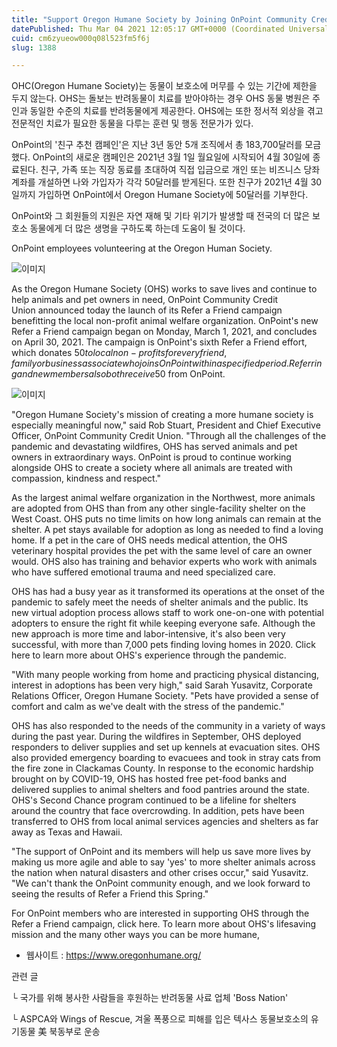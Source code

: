 ```yaml
---
title: "Support Oregon Humane Society by Joining OnPoint Community Credit Union Today"
datePublished: Thu Mar 04 2021 12:05:17 GMT+0000 (Coordinated Universal Time)
cuid: cm6zyueow000q08l523fm5f6j
slug: 1388

---
```



OHC(Oregon Humane Society)는 동물이 보호소에 머무를 수 있는 기간에 제한을 두지 않는다. OHS는 돌보는 반려동물이 치료를 받아야하는 경우 OHS 동물 병원은 주인과 동일한 수준의 치료를 반려동물에게 제공한다. OHS에는 또한 정서적 외상을 겪고 전문적인 치료가 필요한 동물을 다루는 훈련 및 행동 전문가가 있다.

OnPoint의 '친구 추천 캠페인'은 지난 3년 동안 5개 조직에서 총 183,700달러를 모금했다. OnPoint의 새로운 캠페인은 2021년 3월 1일 월요일에 시작되어 4월 30일에 종료된다. 친구, 가족 또는 직장 동료를 초대하여 직접 입금으로 개인 또는 비즈니스 당좌 계좌를 개설하면 나와 가입자가 각각 50달러를 받게된다. 또한 친구가 2021년 4월 30일까지 가입하면 OnPoint에서 Oregon Humane Society에 50달러를 기부한다.

OnPoint와 그 회원들의 지원은 자연 재해 및 기타 위기가 발생할 때 전국의 더 많은 보호소 동물에게 더 많은 생명을 구하도록 하는데 도움이 될 것이다.

OnPoint employees volunteering at the Oregon Human Society.

![이미지](https://cdn.hashnode.com/res/hashnode/image/upload/v1739247142750/cfdbab12-a1e1-4a0b-9684-0be7efa49517.jpeg)

As the Oregon Humane Society (OHS) works to save lives and continue to help animals and pet owners in need, OnPoint Community Credit Union announced today the launch of its Refer a Friend campaign benefitting the local non-profit animal welfare organization. OnPoint's new Refer a Friend campaign began on Monday, March 1, 2021, and concludes on April 30, 2021. The campaign is OnPoint's sixth Refer a Friend effort, which donates $50 to local non-profits for every friend, family or business associate who joins OnPoint within a specified period. Referring and new members also both receive $50 from OnPoint.

![이미지](https://cdn.hashnode.com/res/hashnode/image/upload/v1739247144563/982f3b2a-f62c-4a58-959c-2f9d729ff7ff.jpeg)

"Oregon Humane Society's mission of creating a more humane society is especially meaningful now," said Rob Stuart, President and Chief Executive Officer, OnPoint Community Credit Union. "Through all the challenges of the pandemic and devastating wildfires, OHS has served animals and pet owners in extraordinary ways. OnPoint is proud to continue working alongside OHS to create a society where all animals are treated with compassion, kindness and respect."

As the largest animal welfare organization in the Northwest, more animals are adopted from OHS than from any other single-facility shelter on the West Coast. OHS puts no time limits on how long animals can remain at the shelter. A pet stays available for adoption as long as needed to find a loving home. If a pet in the care of OHS needs medical attention, the OHS veterinary hospital provides the pet with the same level of care an owner would. OHS also has training and behavior experts who work with animals who have suffered emotional trauma and need specialized care.

OHS has had a busy year as it transformed its operations at the onset of the pandemic to safely meet the needs of shelter animals and the public. Its new virtual adoption process allows staff to work one-on-one with potential adopters to ensure the right fit while keeping everyone safe. Although the new approach is more time and labor-intensive, it's also been very successful, with more than 7,000 pets finding loving homes in 2020. Click here to learn more about OHS's experience through the pandemic.

"With many people working from home and practicing physical distancing, interest in adoptions has been very high," said Sarah Yusavitz, Corporate Relations Officer, Oregon Humane Society. "Pets have provided a sense of comfort and calm as we've dealt with the stress of the pandemic."

OHS has also responded to the needs of the community in a variety of ways during the past year. During the wildfires in September, OHS deployed responders to deliver supplies and set up kennels at evacuation sites. OHS also provided emergency boarding to evacuees and took in stray cats from the fire zone in Clackamas County. In response to the economic hardship brought on by COVID-19, OHS has hosted free pet-food banks and delivered supplies to animal shelters and food pantries around the state. OHS's Second Chance program continued to be a lifeline for shelters around the country that face overcrowding. In addition, pets have been transferred to OHS from local animal services agencies and shelters as far away as Texas and Hawaii.

"The support of OnPoint and its members will help us save more lives by making us more agile and able to say 'yes' to more shelter animals across the nation when natural disasters and other crises occur," said Yusavitz. "We can't thank the OnPoint community enough, and we look forward to seeing the results of Refer a Friend this Spring."

For OnPoint members who are interested in supporting OHS through the Refer a Friend campaign, click here. To learn more about OHS's lifesaving mission and the many other ways you can be more humane,

- 웹사이트 : https://www.oregonhumane.org/

관련 글

└ 국가를 위해 봉사한 사람들을 후원하는 반려동물 사료 업체 'Boss Nation'

└ ASPCA와 Wings of Rescue, 겨울 폭풍으로 피해를 입은 텍사스 동물보호소의 유기동물 美 북동부로 운송
